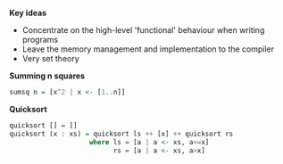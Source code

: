 **Key ideas**
- Concentrate on the high-level 'functional' behaviour when writing programs
- Leave the memory management and implementation to the compiler
- Very set theory

**Summing n squares**
```haskell
sumsq n = [x^2 | x <- [1..n]]
```
**Quicksort**
```haskell
quicksort [] = []
quicksort (x : xs) = quicksort ls ++ [x] ++ quicksort rs
					where ls = [a | a <- xs, a<=x]
						  rs = [a | a <- xs, a>x]
```
